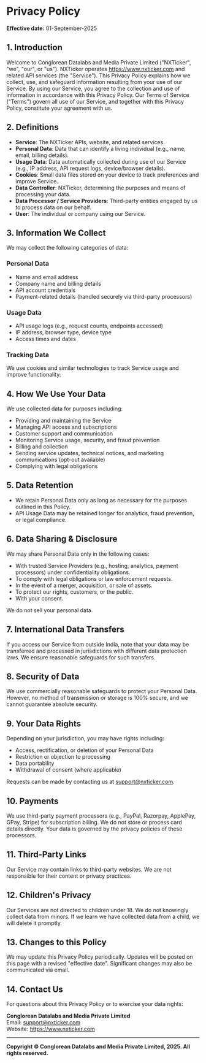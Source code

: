 # Privacy Policy

**Effective date:** 01-September-2025

## 1. Introduction

Welcome to Conglorean Datalabs and Media Private Limited ("NXTicker", "we", "our", or "us").
NXTicker operates https://www.nxticker.com and related API services (the "Service").
This Privacy Policy explains how we collect, use, and safeguard information resulting from your use of our Service. By using our Service, you agree to the collection and use of information in accordance with this Privacy Policy.
Our Terms of Service ("Terms") govern all use of our Service, and together with this Privacy Policy, constitute your agreement with us.

## 2. Definitions

- **Service**: The NXTicker APIs, website, and related services.
- **Personal Data**: Data that can identify a living individual (e.g., name, email, billing details).
- **Usage Data**: Data automatically collected during use of our Service (e.g., IP address, API request logs, device/browser details).
- **Cookies**: Small data files stored on your device to track preferences and improve Service.
- **Data Controller**: NXTicker, determining the purposes and means of processing your data.
- **Data Processor / Service Providers**: Third-party entities engaged by us to process data on our behalf.
- **User**: The individual or company using our Service.

## 3. Information We Collect

We may collect the following categories of data:

### Personal Data
- Name and email address
- Company name and billing details
- API account credentials
- Payment-related details (handled securely via third-party processors)

### Usage Data
- API usage logs (e.g., request counts, endpoints accessed)
- IP address, browser type, device type
- Access times and dates

### Tracking Data
We use cookies and similar technologies to track Service usage and improve functionality.

## 4. How We Use Your Data

We use collected data for purposes including:
- Providing and maintaining the Service
- Managing API access and subscriptions
- Customer support and communication
- Monitoring Service usage, security, and fraud prevention
- Billing and collection
- Sending service updates, technical notices, and marketing communications (opt-out available)
- Complying with legal obligations

## 5. Data Retention

- We retain Personal Data only as long as necessary for the purposes outlined in this Policy.
- API Usage Data may be retained longer for analytics, fraud prevention, or legal compliance.

## 6. Data Sharing & Disclosure

We may share Personal Data only in the following cases:
- With trusted Service Providers (e.g., hosting, analytics, payment processors) under confidentiality obligations.
- To comply with legal obligations or law enforcement requests.
- In the event of a merger, acquisition, or sale of assets.
- To protect our rights, customers, or the public.
- With your consent.

We do not sell your personal data.

## 7. International Data Transfers

If you access our Service from outside India, note that your data may be transferred and processed in jurisdictions with different data protection laws. We ensure reasonable safeguards for such transfers.

## 8. Security of Data

We use commercially reasonable safeguards to protect your Personal Data. However, no method of transmission or storage is 100% secure, and we cannot guarantee absolute security.

## 9. Your Data Rights

Depending on your jurisdiction, you may have rights including:
- Access, rectification, or deletion of your Personal Data
- Restriction or objection to processing
- Data portability
- Withdrawal of consent (where applicable)

Requests can be made by contacting us at support@nxticker.com.

## 10. Payments

We use third-party payment processors (e.g., PayPal, Razorpay, ApplePay, GPay, Stripe) for subscription billing. We do not store or process card details directly. Your data is governed by the privacy policies of these processors.

## 11. Third-Party Links

Our Service may contain links to third-party websites. We are not responsible for their content or privacy practices.

## 12. Children's Privacy

Our Services are not directed to children under 18. We do not knowingly collect data from minors. If we learn we have collected data from a child, we will delete it promptly.

## 13. Changes to this Policy

We may update this Privacy Policy periodically. Updates will be posted on this page with a revised "effective date". Significant changes may also be communicated via email.

## 14. Contact Us

For questions about this Privacy Policy or to exercise your data rights:

**Conglorean Datalabs and Media Private Limited**  
Email: support@nxticker.com  
Website: https://www.nxticker.com

---

**Copyright © Conglorean Datalabs and Media Private Limited, 2025. All rights reserved.**